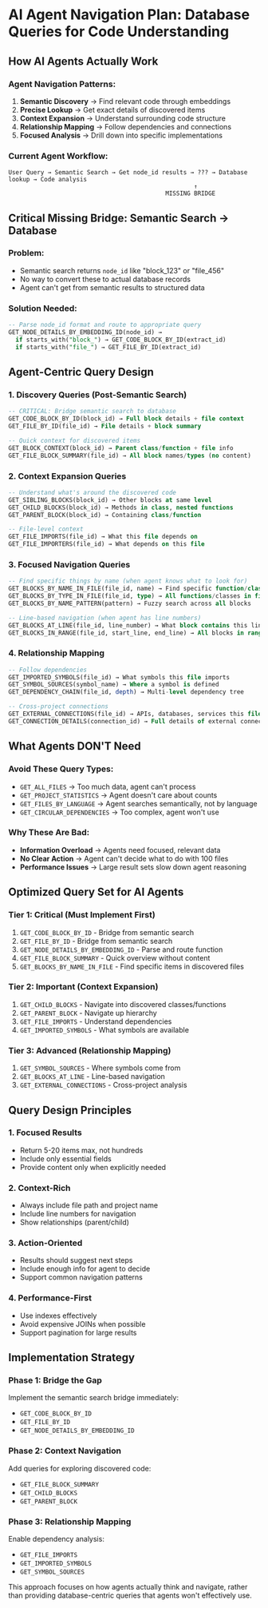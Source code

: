 # AI Agent Navigation Plan: Database Queries for Code Understanding

## How AI Agents Actually Work

### **Agent Navigation Patterns:**
1. **Semantic Discovery** → Find relevant code through embeddings
2. **Precise Lookup** → Get exact details of discovered items  
3. **Context Expansion** → Understand surrounding code structure
4. **Relationship Mapping** → Follow dependencies and connections
5. **Focused Analysis** → Drill down into specific implementations

### **Current Agent Workflow:**
```
User Query → Semantic Search → Get node_id results → ??? → Database lookup → Code analysis
                                                    ↑
                                            MISSING BRIDGE
```

## Critical Missing Bridge: Semantic Search → Database

### **Problem:**
- Semantic search returns `node_id` like "block_123" or "file_456"
- No way to convert these to actual database records
- Agent can't get from semantic results to structured data

### **Solution Needed:**
```sql
-- Parse node_id format and route to appropriate query
GET_NODE_DETAILS_BY_EMBEDDING_ID(node_id) → 
  if starts_with("block_") → GET_CODE_BLOCK_BY_ID(extract_id)
  if starts_with("file_") → GET_FILE_BY_ID(extract_id)
```

## Agent-Centric Query Design

### **1. Discovery Queries (Post-Semantic Search)**
```sql
-- CRITICAL: Bridge semantic search to database
GET_CODE_BLOCK_BY_ID(block_id) → Full block details + file context
GET_FILE_BY_ID(file_id) → File details + block summary

-- Quick context for discovered items
GET_BLOCK_CONTEXT(block_id) → Parent class/function + file info
GET_FILE_BLOCK_SUMMARY(file_id) → All block names/types (no content)
```

### **2. Context Expansion Queries**
```sql
-- Understand what's around the discovered code
GET_SIBLING_BLOCKS(block_id) → Other blocks at same level
GET_CHILD_BLOCKS(block_id) → Methods in class, nested functions
GET_PARENT_BLOCK(block_id) → Containing class/function

-- File-level context
GET_FILE_IMPORTS(file_id) → What this file depends on
GET_FILE_IMPORTERS(file_id) → What depends on this file
```

### **3. Focused Navigation Queries**
```sql
-- Find specific things by name (when agent knows what to look for)
GET_BLOCKS_BY_NAME_IN_FILE(file_id, name) → Find specific function/class in file
GET_BLOCKS_BY_TYPE_IN_FILE(file_id, type) → All functions/classes in file
GET_BLOCKS_BY_NAME_PATTERN(pattern) → Fuzzy search across all blocks

-- Line-based navigation (when agent has line numbers)
GET_BLOCKS_AT_LINE(file_id, line_number) → What block contains this line
GET_BLOCKS_IN_RANGE(file_id, start_line, end_line) → All blocks in range
```

### **4. Relationship Mapping**
```sql
-- Follow dependencies
GET_IMPORTED_SYMBOLS(file_id) → What symbols this file imports
GET_SYMBOL_SOURCES(symbol_name) → Where a symbol is defined
GET_DEPENDENCY_CHAIN(file_id, depth) → Multi-level dependency tree

-- Cross-project connections
GET_EXTERNAL_CONNECTIONS(file_id) → APIs, databases, services this file uses
GET_CONNECTION_DETAILS(connection_id) → Full details of external connection
```

## What Agents DON'T Need

### **Avoid These Query Types:**
- `GET_ALL_FILES` → Too much data, agent can't process
- `GET_PROJECT_STATISTICS` → Agent doesn't care about counts
- `GET_FILES_BY_LANGUAGE` → Agent searches semantically, not by language
- `GET_CIRCULAR_DEPENDENCIES` → Too complex, agent won't use

### **Why These Are Bad:**
- **Information Overload** → Agents need focused, relevant data
- **No Clear Action** → Agent can't decide what to do with 100 files
- **Performance Issues** → Large result sets slow down agent reasoning

## Optimized Query Set for AI Agents

### **Tier 1: Critical (Must Implement First)**
1. `GET_CODE_BLOCK_BY_ID` - Bridge from semantic search
2. `GET_FILE_BY_ID` - Bridge from semantic search  
3. `GET_NODE_DETAILS_BY_EMBEDDING_ID` - Parse and route function
4. `GET_FILE_BLOCK_SUMMARY` - Quick overview without content
5. `GET_BLOCKS_BY_NAME_IN_FILE` - Find specific items in discovered files

### **Tier 2: Important (Context Expansion)**
1. `GET_CHILD_BLOCKS` - Navigate into discovered classes/functions
2. `GET_PARENT_BLOCK` - Navigate up hierarchy
3. `GET_FILE_IMPORTS` - Understand dependencies
4. `GET_IMPORTED_SYMBOLS` - What symbols are available

### **Tier 3: Advanced (Relationship Mapping)**
1. `GET_SYMBOL_SOURCES` - Where symbols come from
2. `GET_BLOCKS_AT_LINE` - Line-based navigation
3. `GET_EXTERNAL_CONNECTIONS` - Cross-project analysis

## Query Design Principles

### **1. Focused Results**
- Return 5-20 items max, not hundreds
- Include only essential fields
- Provide content only when explicitly needed

### **2. Context-Rich**
- Always include file path and project name
- Include line numbers for navigation
- Show relationships (parent/child)

### **3. Action-Oriented**
- Results should suggest next steps
- Include enough info for agent to decide
- Support common navigation patterns

### **4. Performance-First**
- Use indexes effectively
- Avoid expensive JOINs when possible
- Support pagination for large results

## Implementation Strategy

### **Phase 1: Bridge the Gap**
Implement the semantic search bridge immediately:
- `GET_CODE_BLOCK_BY_ID`
- `GET_FILE_BY_ID` 
- `GET_NODE_DETAILS_BY_EMBEDDING_ID`

### **Phase 2: Context Navigation**
Add queries for exploring discovered code:
- `GET_FILE_BLOCK_SUMMARY`
- `GET_CHILD_BLOCKS`
- `GET_PARENT_BLOCK`

### **Phase 3: Relationship Mapping**
Enable dependency analysis:
- `GET_FILE_IMPORTS`
- `GET_IMPORTED_SYMBOLS`
- `GET_SYMBOL_SOURCES`

This approach focuses on how agents actually think and navigate, rather than providing database-centric queries that agents won't effectively use.
